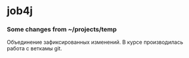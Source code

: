 # job4j

### Some changes from ~/projects/temp

Объединение зафиксированных изменений.
В курсе производилась работа с веткамы git.
